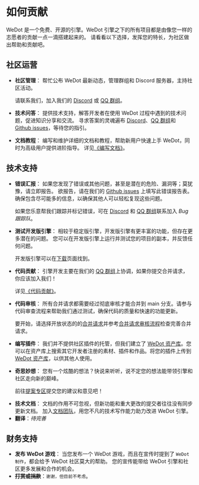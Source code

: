 # 如何贡献

WeDot 是一个免费、开源的引擎。WeDot 引擎之下的所有项目都是由像您一样的志愿者的贡献一点一滴搭建起来的。
请看看以下选择，发挥您的特长，为社区做出帮助和贡献吧。

## 社区运营

- **社区管理**：
  帮忙公布 WeDot 最新动态，管理群组和 Discord 服务器，主持社区活动。
  
  请联系我们，加入我们的 [Discord](https://discord.com/invite/MRssAz6Pe3) 或 [QQ 群组](https://qm.qq.com/cgi-bin/qm/qr?authKey=G%2BR%2FKlLQBeH71b1Mhe4t2gM%2B8rLXndOEPhPtDgWgTudLUtGUgpMrNAWD87x%2F64ta&k=IPTGQ3zH_W8IAzaFrnLLGF2kplhv-EeM&noverify=0&group_code=670915303)。
- **技术问答**：
  提供技术支持，解答开发者在使用 WeDot 过程中遇到的技术问题，促进知识分享和交流。
  寻求答案的灵魂遍布 [Discord](https://discord.com/invite/MRssAz6Pe3)、[QQ 群组](https://qm.qq.com/cgi-bin/qm/qr?authKey=G%2BR%2FKlLQBeH71b1Mhe4t2gM%2B8rLXndOEPhPtDgWgTudLUtGUgpMrNAWD87x%2F64ta&k=IPTGQ3zH_W8IAzaFrnLLGF2kplhv-EeM&noverify=0&group_code=670915303)和 [Github issues](https://github.com/WeDot-Engine/WeDot/issues)，等待您的指引。
- **文档教程**：
  编写和维护详细的文档和教程，帮助新用户快速上手 WeDot，同时为高级用户提供进阶指导。
  详见[《编写文档》](documentation/index.md)。

## 技术支持

- **错误汇报**：
  如果您发现了错误或其他问题，甚至是潜在的危险、漏洞等；莫犹豫，请立即报告。
  欲报告，请在我们的 [Github issues](https://github.com/WeDot-Engine/WeDot/issues) 上填写此错误报告表。确保包含尽可能多的信息，以确保其他人可以轻松复现这些问题。

  如果您乐意帮我们跟踪并标记错误，可在 [Discord](https://discord.com/invite/MRssAz6Pe3) 和 [QQ 群组](https://qm.qq.com/cgi-bin/qm/qr?authKey=G%2BR%2FKlLQBeH71b1Mhe4t2gM%2B8rLXndOEPhPtDgWgTudLUtGUgpMrNAWD87x%2F64ta&k=IPTGQ3zH_W8IAzaFrnLLGF2kplhv-EeM&noverify=0&group_code=670915303)联系加入 *Bug 跟踪队*。
- **测试开发版引擎**：
  相较于稳定版引擎，开发版引擎有更丰富的功能，但存在更多潜在的问题。
  您可以在开发版引擎上运行并测试您的项目的副本，并反馈任何问题。

  开发版引擎可以在[下载](https://WeDot.top/download)页面找到。
- **代码贡献**：
  引擎开发主要在我们的 [QQ 群组](https://qm.qq.com/cgi-bin/qm/qr?authKey=G%2BR%2FKlLQBeH71b1Mhe4t2gM%2B8rLXndOEPhPtDgWgTudLUtGUgpMrNAWD87x%2F64ta&k=IPTGQ3zH_W8IAzaFrnLLGF2kplhv-EeM&noverify=0&group_code=670915303)上协调，如果你提交合并请求，你应该加入我们！

  详见[《代码贡献》](workflow/code_contribution.md)。
- **代码审核**：
  所有合并请求都需要经过彻底审核才能合并到 main 分支。请参与代码审查流程来帮助我们通过测试，确保代码的质量和快速的功能更新。

  要开始，请选择开放状态的的[合并请求](https://github.com/Wedot-Engine/WeDot/pulls)并参考[合并请求审核流程](workflow/pr_review_guidelines.md)检查完善合并请求。
- **编写插件**：
  我们并不提供社区插件的托管，但我们建立了 [WeDot 资产库](https://assets.wedot.top)。您可以在资产库上搜索其它开发者注册的素材、插件和作品。将您的插件上传到 [WeDot 资产库](https://assets.wedot.top)，以供其他人使用。
- **奇思妙想**：
  您有一个炫酷的想法？快说来听听，说不定您的想法能带领引擎和社区走向新的巅峰。

  前往[提案专区](https://github.com/WeDot-Engine/To-Do/issues)提交您的建议和意见吧！
<!-- - **项目模板**：
  我们为新用户提供演示项目，以便他们能够快速测试新功能或首先熟悉引擎。在行业活动中，我们甚至可能会展示这些演示项目来展示 WeDot 可以做什么！帮助改进现有项目或提供您自己的项目以添加到池中，并加入 Contributor RocketChat 中的演示频道进行讨论。 -->
- **技术文档**：
  文档的作用不可忽视，但新功能和重大更改的提交者往往没有同步更新文档。
  加入[文档团队](https://qm.qq.com/cgi-bin/qm/qr?authKey=G%2BR%2FKlLQBeH71b1Mhe4t2gM%2B8rLXndOEPhPtDgWgTudLUtGUgpMrNAWD87x%2F64ta&k=IPTGQ3zH_W8IAzaFrnLLGF2kplhv-EeM&noverify=0&group_code=670915303)，用您不凡的技术写作能力助力改进 WeDot 引擎。
- **翻译**：*待完善*

## 财务支持

- **发布 WeDot 游戏**：
  当您发布一个 WeDot 游戏，而且在宣传时提到了 `WeDot 制作`，都会给予 WeDot 社区莫大的帮助。
  您的宣传能带给 WeDot 引擎和社区更多发展和合作的机会。
- **~~打赏或捐款~~**：`谢谢，但目前不考虑`。
